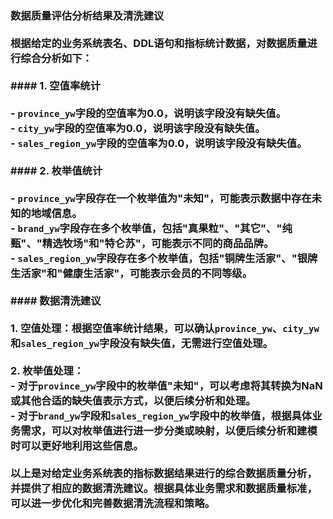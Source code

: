 ### 数据质量评估分析结果及清洗建议<br><br>根据给定的业务系统表名、DDL语句和指标统计数据，对数据质量进行综合分析如下：<br><br>#### 1. 空值率统计<br><br>- `province_yw`字段的空值率为0.0，说明该字段没有缺失值。<br>- `city_yw`字段的空值率为0.0，说明该字段没有缺失值。<br>- `sales_region_yw`字段的空值率为0.0，说明该字段没有缺失值。<br><br>#### 2. 枚举值统计<br><br>- `province_yw`字段存在一个枚举值为\"未知\"，可能表示数据中存在未知的地域信息。<br>- `brand_yw`字段存在多个枚举值，包括\"真果粒\"、\"其它\"、\"纯甄\"、\"精选牧场\"和\"特仑苏\"，可能表示不同的商品品牌。<br>- `sales_region_yw`字段存在多个枚举值，包括\"铜牌生活家\"、\"银牌生活家\"和\"健康生活家\"，可能表示会员的不同等级。<br><br>#### 数据清洗建议<br><br>1. 空值处理：根据空值率统计结果，可以确认`province_yw`、`city_yw`和`sales_region_yw`字段没有缺失值，无需进行空值处理。<br><br>2. 枚举值处理：<br>   - 对于`province_yw`字段中的枚举值\"未知\"，可以考虑将其转换为NaN或其他合适的缺失值表示方式，以便后续分析和处理。<br>   - 对于`brand_yw`字段和`sales_region_yw`字段中的枚举值，根据具体业务需求，可以对枚举值进行进一步分类或映射，以便后续分析和建模时可以更好地利用这些信息。<br><br>以上是对给定业务系统表的指标数据结果进行的综合数据质量分析，并提供了相应的数据清洗建议。根据具体业务需求和数据质量标准，可以进一步优化和完善数据清洗流程和策略。
